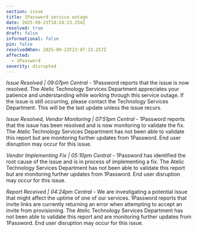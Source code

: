 ```yaml
---
section: issue
title: 1Password service outage
date: 2025-09-23T18:24:23.254Z
resolved: true
draft: false
informational: false
pin: false
resolvedWhen: 2025-09-23T23:07:23.257Z
affected:
  - 1Password
severity: disrupted
---
```

*Issue Resolved | 09:07pm Central* - 1Password reports that the issue is now resolved. The Atelic Technology Services Department appreciates your patience and understanding while working through this service outage. If the issue is still occurring, please contact the Technology Services Department. This will be the last update unless the issue recurs.

*Issue Resolved, Vendor Monitoring | 07:51pm Central* - 1Password reports that the issue has been resolved and is now monitoring to validate the fix. The Atelic Technology Services Department has not been able to validate this report but are monitoring further updates from 1Password. End user disruption may occur for this issue.

*Vendor Implementing Fix | 05:10pm Central* - 1Password has identified the root cause of the issue and is in process of implementing a fix. The Atelic Technology Services Department has not been able to validate this report but are monitoring further updates from 1Password. End user disruption may occur for this issue.

*Report Received | 04:24pm Central* - We are investigating a potential issue that might affect the uptime of one of our services. 1Password reports that invite links are currently returning an error when attempting to accept an invite from provisioning. The Atelic Technology Services Department has not been able to validate this report and are monitoring further updates from 1Password. End user disruption may occur for this issue.